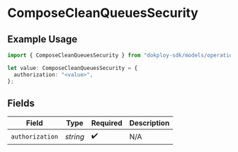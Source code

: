 # ComposeCleanQueuesSecurity

## Example Usage

```typescript
import { ComposeCleanQueuesSecurity } from "dokploy-sdk/models/operations";

let value: ComposeCleanQueuesSecurity = {
  authorization: "<value>",
};
```

## Fields

| Field              | Type               | Required           | Description        |
| ------------------ | ------------------ | ------------------ | ------------------ |
| `authorization`    | *string*           | :heavy_check_mark: | N/A                |